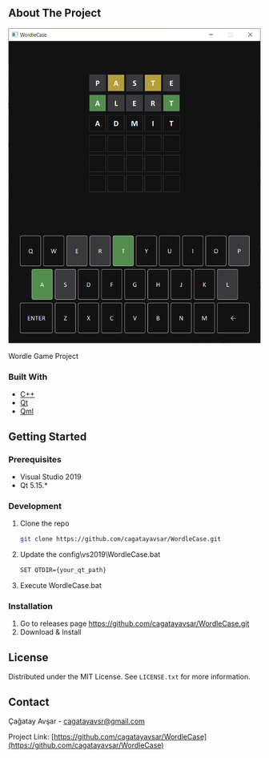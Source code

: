 ﻿## About The Project

[![Wordle Game][product-screenshot]]()

Wordle Game Project

### Built With

* [C++](https://tr.wikipedia.org/wiki/C%2B%2B)
* [Qt](https://www.qt.io/)
* [Qml](https://doc.qt.io/qt-5/qtqml-index.html)

<!-- GETTING STARTED -->
## Getting Started

### Prerequisites

* Visual Studio 2019
* Qt 5.15.*

### Development

1. Clone the repo
   ```sh
   git clone https://github.com/cagatayavsar/WordleCase.git
   ```
2. Update the config\vs2019\WordleCase.bat
   ```sh
   SET QTDIR={your_qt_path}
   ```
3. Execute WordleCase.bat

### Installation

1. Go to releases page https://github.com/cagatayavsar/WordleCase.git
2. Download & Install

<!-- LICENSE -->
## License

Distributed under the MIT License. See `LICENSE.txt` for more information.


<!-- CONTACT -->
## Contact

Çağatay Avşar - cagatayavsr@gmail.com

Project Link: [https://github.com/cagatayavsar/WordleCase](https://github.com/cagatayavsar/WordleCase)

<!-- MARKDOWN LINKS & IMAGES -->
[product-screenshot]: images/screenshot.png
